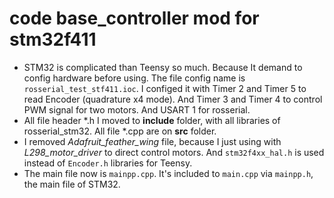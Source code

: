 # code base_controller mod for stm32f411

- STM32 is complicated than Teensy so much. Because It demand to config hardware before using. The file config name is ```rosserial_test_stf411.ioc```. I configed it with Timer 2 and Timer 5 to read Encoder (quadrature x4 mode). And Timer 3 and Timer 4 to control PWM signal for two motors. And USART 1 for rosserial.
- All file header *.h I moved to **include** folder, with all libraries of rosserial_stm32. All file *.cpp are on **src** folder.
- I removed _Adafruit_feather_wing_ file, because I just using with _L298_motor_driver_ to direct control motors. And ```stm32f4xx_hal.h``` is used instead of ```Encoder.h``` libraries for Teensy.
- The main file now is ```mainpp.cpp```. It's included to ```main.cpp``` via ```mainpp.h```, the main file of STM32.
